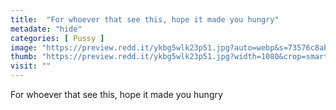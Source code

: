 ```yaml
---
title:  "For whoever that see this, hope it made you hungry"
metadate: "hide"
categories: [ Pussy ]
image: "https://preview.redd.it/ykbg5wlk23p51.jpg?auto=webp&s=73576c8ab53603834bc64d7948877a5c3c8afff1"
thumb: "https://preview.redd.it/ykbg5wlk23p51.jpg?width=1080&crop=smart&auto=webp&s=4201a3d189c796d339bccd22673fe115db571496"
visit: ""
---
```

For whoever that see this, hope it made you hungry
